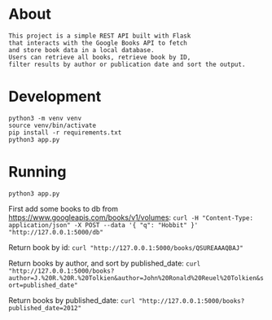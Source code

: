 # About
```
This project is a simple REST API built with Flask
that interacts with the Google Books API to fetch
and store book data in a local database.
Users can retrieve all books, retrieve book by ID,
filter results by author or publication date and sort the output.
```

# Development

```
python3 -m venv venv
source venv/bin/activate
pip install -r requirements.txt
python3 app.py
```

# Running

`python3 app.py`

First add some books to db from https://www.googleapis.com/books/v1/volumes:
`curl -H "Content-Type: application/json" -X POST --data '{ "q": "Hobbit" }' "http://127.0.0.1:5000/db"`

Return book by id:
`curl "http://127.0.0.1:5000/books/QSUREAAAQBAJ"`

Return books by author, and sort by published_date:
`curl "http://127.0.0.1:5000/books?author=J.%20R.%20R.%20Tolkien&author=John%20Ronald%20Reuel%20Tolkien&sort=published_date"`

Return books by published_date:
`curl "http://127.0.0.1:5000/books?published_date=2012"`

